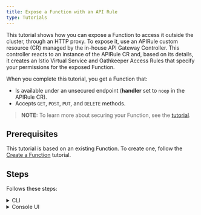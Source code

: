 ```yaml
---
title: Expose a Function with an API Rule
type: Tutorials
---
```


This tutorial shows how you can expose a Function to access it outside the cluster, through an HTTP proxy. To expose it, use an APIRule custom resource (CR) managed by the in-house API Gateway Controller. This controller reacts to an instance of the APIRule CR and, based on its details, it creates an Istio Virtual Service and Oathkeeper Access Rules that specify your permissions for the exposed Function.

When you complete this tutorial, you get a Function that:

- Is available under an unsecured endpoint (**handler** set to `noop` in the APIRule CR).
- Accepts `GET`, `POST`, `PUT`, and `DELETE` methods.

>**NOTE:** To learn more about securing your Function, see the [tutorial](/components/api-gateway#tutorials-expose-and-secure-a-service-deploy-expose-and-secure-the-sample-resources).

## Prerequisites

This tutorial is based on an existing Function. To create one, follow the [Create a Function](#tutorials-create-a-function) tutorial.

## Steps

Follows these steps:

<div tabs name="steps" group="expose-function">
  <details>
  <summary label="cli">
  CLI
  </summary>

1. Export these variables:

    ```bash
    export DOMAIN={DOMAIN_NAME}
    export NAME={FUNCTION_NAME}
    export NAMESPACE={FUNCTION_NAMESPACE}
    ```

    >**NOTE:** Function takes the name from the Function CR name. The APIRule CR can have a different name but for the purpose of this tutorial, all related resources share a common name defined under the **NAME** variable.

2. Create an APIRule CR for your Function. It is exposed on port `80` that is the default port of the [Service Placeholder](#architecture-architecture).

    ```yaml
    cat <<EOF | kubectl apply -f -
    apiVersion: gateway.kyma-project.io/v1alpha1
    kind: APIRule
    metadata:
      name: $NAME
      namespace: $NAMESPACE
    spec:
      gateway: kyma-gateway.kyma-system.svc.cluster.local
      rules:
      - path: /.*
        accessStrategies:
        - config: {}
          handler: noop
        methods:
        - GET
        - POST
        - PUT
        - DELETE
      service:
        host: $NAME.$DOMAIN
        name: $NAME
        port: 80
    EOF
    ```

3. Check if the API Rule was created successfully and has the `OK` status:

    ```bash
    kubectl get apirules $NAME -n $NAMESPACE -o=jsonpath='{.status.APIRuleStatus.code}'
    ```

4. Access the Function's external address:

    ```bash
    curl https://$NAME.$DOMAIN
    ```

    </details>
    <details>
    <summary label="console-ui">
    Console UI
    </summary>

1. Select a Namespace from the drop-down list in the top navigation panel. Make sure the Namespace includes the Function that you want to expose through an API Rule.

2. Go to the **Functions** view in the left navigation panel and select the Function you want to expose.

3. Switch to the **Configuration** tab and select **Expose Function** in the **API Rules** section. A pop-up box with the form will appear on the screen.

4. In the **General settings** section:

    - Enter the API Rule's **Name** matching the Function's name.

    >**NOTE:** The APIRule CR can have a different name than the Function, but it is recommended that all related resources share a common name.

    - Enter **Hostname** to indicate the host on which you want to expose your Function.

5. In the **Access strategies** section, leave the default settings with `GET`, `POST`, `PUT`, `PATCH`, `DELETE`, and `HEAD` methods and the `noop` handler selected.

6. Select **Create** to confirm changes. The pop-up box with the form will close.

7. Check if you can access the Function by selecting the HTTPS link under the **Host** column for the newly created API Rule.

    </details>
</div>
